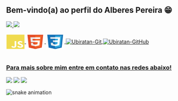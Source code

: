 ## Bem-vindo(a) ao perfil do Alberes Pereira 😁

<div>
   <a href="https://github.com/Alberesbass">
   <img height="180em" src="https://github-readme-stats.vercel.app/api?username=Alberesbass&show_icons=true&theme=tokyonight&include_all_commits=true&count_private=true"/>
   <img height="180em" src="https://github-readme-stats.vercel.app/api/top-langs/?username=Alberesbass&layout=compact&langs_count=6&theme=tokyonight"/>

</div>
<div style="display: inline_block"><br>
   <img align="center" alt="Js" height="40" width="50" src="https://raw.githubusercontent.com/devicons/devicon/master/icons/javascript/javascript-plain.svg">
  <img align="center" alt="HTML" height="40" width="50" src="https://raw.githubusercontent.com/devicons/devicon/master/icons/html5/html5-original.svg">
  <img align="center" alt="CSS" height="40" width="50" src="https://raw.githubusercontent.com/devicons/devicon/master/icons/css3/css3-original.svg">
   <img align="center" alt="Ubiratan-Git" height="40" width="50" src="https://cdn.jsdelivr.net/gh/devicons/devicon/icons/git/git-original.svg" />
  <img align="center" alt="Ubiratan-GitHub" height="40" width="50" src="https://cdn.jsdelivr.net/gh/devicons/devicon/icons/github/github-original.svg" />
</div>
 
 <br>
 
  ### Para mais sobre mim entre em contato nas redes abaixo!
 
<div> 
  <a href="https://www.linkedin.com/in/alberesnascimento" target="_blank"><img src="https://img.shields.io/badge/-LinkedIn-blue?style=for-the-badge&logo=Linkedin&logoColor=white" target="_blank"></a>
  <a href="https://www.instagram.com/alberesbass" target="_blank"><img src="https://img.shields.io/badge/-Instagram-%23E4405F?style=for-the-badge&logo=instagram&logoColor=white" target="_blank"></a>
  <a href ="mailto:alberesbass@hotmail.com"><img src="https://img.shields.io/badge/-Hotmail-0078D4?style=for-the-badge&logo=microsoft-outlook&logoColor=white" target="_blank"></a>

  
  ![snake animation](https://github.com/Alberesbass/Alberesbass/blob/output/github-contribution-grid-snake2.svg)

</div>


